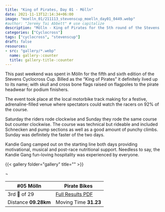 ```yaml
---
title: "King of Pirates, Day 01 - Mölln"
date: 2021-11-13T12:14:34+06:00
image: "moelln_01/211113_stevenscup_moelln_day01_0449.webp"
#author: "Jeremy Tai Abbett" # use capitalize
description: "Mölln - King of Pirates for the 5th round of the Stevens Cyclocross Cup."
categories: ["Cyclocross"]
tags: ["cyclocross", "stevenscup"]
draft: false
resources: 
- src: "gallery/*.webp"
  name: gallery-:counter
  title: gallery-title-:counter
---
```


This past weekend was spent in Mölln for the fifth and sixth edition of the Stevens Cyclocross Cup. Billed as the “King of Pirates” it definitely lived up to its name; with skull and cross bone flags raised on flagpoles to the pirate headwear for podium finishers.

The event took place at the local motorbike track making for a festive, adrenaline-filled venue where spectators could watch the racers on 92% of the course.

Saturday the riders rode clockwise and Sunday they rode the same course but counter clockwise. The course was technical but rideable and included Schnecken and pump sections as well as a good amount of punchy climbs. Sunday was definitely the faster of the two days.

Kandie Gang camped out on the starting line both days providing motivational, musical and post-race nutritional support. Needless to say, the Kandie Gang fun-loving hospitality was experienced by everyone.

{{< gallery folder="gallery" title="" >}}

 ¬ 

| #05 Mölln | Pirate Bikes |
| ----------- | ----------- |
| 3rd 🥉 of 29 | [Full Results PDF](20211113_05_moelln_te.pdf) |
| Distance **09.28km** | Moving Time **31.23** |